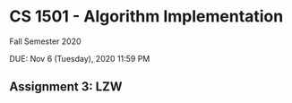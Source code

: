 # CS 1501 - Algorithm Implementation
Fall Semester 2020

DUE: Nov 6 (Tuesday), 2020 11:59 PM

## Assignment 3: LZW
